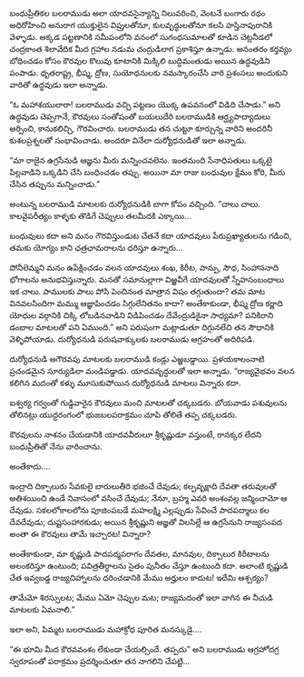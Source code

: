 ﻿బంధుప్రీతికల బలరాముడు అలా యాదవసైన్యాన్ని నిలువరించి, వెంటనే బంగారు రథం అధిరోహించి అనురాగ యుక్తులైన విప్రులతోనూ, కులవృద్ధులతోనూ కలసి హస్తినాపురానికి వెళ్ళాడు. అక్కడ పట్టణానికి సమీపంలోని వనంలో సుగంధసుమాలతో కూడిన చెట్లనీడలో చంద్రకాంత శిలావేదిక మీద గ్రహాల నడుమ చంద్రుడిలాగ ప్రకాశిస్తూ ఉన్నాడు. అనంతరం కర్తవ్యం బోధించడం కోసం కౌరవుల కొలువు కూటానికి మిక్కిలి బుద్ధిమంతుడు అయిన ఉద్ధవుడిని పంపాడు. ధృతరాష్ట్ర, భీష్మ, ద్రోణ, సుయోధనులకు నమస్కారంచేసి వారి ప్రశంసలు అందుకుని వారితో ఉద్ధవుడు ఇలా అన్నాడు. 

“ఓ మహాశయులారా! బలరాముడు వచ్చి పట్టణం యొక్క ఉపవనంలో విడిది చేసాడు.” అని ఉద్ధవుడు చెప్పగానే, కౌరవులు సంతోషంతో బయలుదేరి బలరాముడికి ఆర్ఘ్యపాద్యాదులు అర్పించి, కానుకలిచ్చి, గౌరవించారు. బలరాముడు తన చుట్టూ కూర్చున్న వారిని అందరినీ కుశలప్రశ్నలతో సంభావించాడు. అందరూ వినేలా దుర్యోధనుడితో ఇలా అన్నాడు. 

“మా రాజైన ఉగ్రసేనుడి ఆజ్ఞను మీరు మన్నించవలెను. ఇంతమంది సేనాధిపతులు ఒక్కటై పిల్లవాడిని ఒక్కడిని చేసి బంధించడం తప్పు. అయినా మా రాజు బంధువుల క్షేమం కోరి, మీరు చేసిన తప్పును మన్నించాడు.” 

అంటున్న బలరాముడి మాటలకు దుర్యోధనుడికి బాగా కోపం వచ్చింది. “చాలు చాలు. కాలవైపరీత్యం కాళ్ళకు తొడిగే చెప్పులు తలమీదకి ఎక్కాయి... 

బంధువులు కదా అని మనం గౌరవిస్తుండుట చేతనే కదా యాదవులు పేరుప్రఖ్యాతులను గడించి, తమకు యోగ్యం కాని ఛత్రఛామరాలను ధరిస్తూ ఉన్నారు... 

పోనీలెమ్మని మనం ఉపేక్షించడం వలన యాదవులు శంఖ, కిరీట, పాన్పు, సౌధ, సింహాసనాది భోగాలను అనుభవిస్తున్నారు. మనతో సమానుల్లాగా విఱ్ఱవీగే యాదవులతో స్నేహసంబంధాలు ఇక చాలు. పాములకు పాలు పోసి పెంచినంత మాత్రాన విషం తగ్గుతుందా? తమ మాట వినవలసిందిగా మమ్ము ఆజ్ఞాపించడం సిగ్గులేనితనం కాదా? అంతేకాకుండా, భీష్మ ద్రోణ కర్ణాది యోధుల వర్గానికి చిక్కి లోబడినవాడిని విడిపించడం దేవేంద్రుడికైనా సాధ్యమా? పనికిరాని డంబాల మాటలతో పని ఏముంది.” అని పరుషంగా మట్లాడుతూ దిగ్గునలేచి తన సౌధానికి వెళ్ళిపోయాడు. దుర్యోధనుడి పరుషవాక్కులకు బలరాముడు ఆగ్రహంతో అదిరిపడి. 

దుర్యోధనుడి అగౌరవపు మాటలకు బలరాముడి కండ్లు ఎఱ్ఱబడ్డాయి. ప్రళయకాలంనాటి ప్రచండమైన సూర్యుడిలా మండిపడ్డాడు. యాదవవృద్ధులతో ఇలా అన్నాడు. “రాజ్యవైభవం వలన కలిగిన మదంతో కళ్ళు మూసుకుపోయిన దుర్యోధనుడి మాటలు విన్నారు కదా. 

ఐశ్వర్య గర్వంతో గుడ్డివారైన కౌరవులు మంచి మాటలతో చక్కబడరు. బోయవాడు పశువులను తోలినట్లు యుద్ధరంగంలో భుజబలపరాక్రమం చూపి తోలితే తప్ప చక్కబడరు. 

కౌరవులను నాశనం చేయడానికి యాదవవీరులూ శ్రీకృష్ణుడూ వస్తుంటే, రానక్కర లేదని బంధుప్రీతితో నేను వారించాను. 

అంతేకాదు.... 

ఇంద్రాది దిక్పాలురు సేవకులై బారులుతీరి భజించే దేవుడు; కల్పవృక్షాది దేవతా తరువులతో అతిశయించి ఉండే నివాసంలో వసించే దేవుడు; నేనూ, బ్రహ్మ ఎవరి అంశంవల్ల జన్మించామో ఆ దేవుడు. సకలలోకాలలోను పూజింపబడే మహలక్ష్మి ఎల్లప్పుడు సేవించే పాదపద్మాలు కల దేవదేవుడు; దుష్టసంహారకుడు; అయిన శ్రీకృష్ణుని ఆజ్ఞతో విలసిల్లే ఆ ఉగ్రసేనుని రాజ్యసంపద అంతా ఈ కౌరవులు తామే ఇచ్చారట! విన్నారా? 

అంతేకాకుండా, మా కృష్ణుడి పాదపద్మపరాగం దేవతల, మానవుల, దిక్పాలుర కిరీటాలను అలంకరిస్తూ ఉంటుంది; పవిత్రతీర్ధాలను సైతం పునీతం చేస్తూ ఉంటుంది కదా. అలాంటి కృష్ణుడి చేత ఇవ్వబడ్డ రాజ్యచిహ్నాలను ధరించడానికి మేము అర్హులం కాదుట! ఇదేమి ఆశ్చర్యం? 

తామేమో శిరస్సులట; మేము ఏమో చెప్పుల మట; రాజ్యమదంతో ఇలా వాగిన ఈ నీచుడి మాటలకు ఏమనాలి.” 

ఇలా అని, పిమ్మట బలరాముడు మహాక్రోధ పూరిత మనస్కుడై.... 

“ఈ భూమి మీద కౌరవవంశం లేకుండా చేయల్సిందే. తప్పదు” అని బలరాముడు ఆగ్రహోదగ్ర స్వరూపంతో పరాక్రమం ప్రదర్శించుతూ తన నాగలిని చేపట్టి... 

